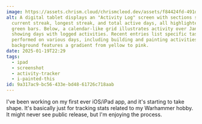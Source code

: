 ```yaml
---
image: https://assets.chrism.cloud/chrismcleod.dev/assets/f84424fd-491d-4347-8d6a-6010b810b747.PNG
alt: A digital tablet displays an "Activity Log" screen with sections showing a
  current streak, longest streak, and total active days, all highlighted with
  green bars. Below, a calendar-like grid illustrates activity over January,
  showing days with logged activities. Recent entries list specific tasks
  performed on various days, including building and painting activities. The
  background features a gradient from yellow to pink.
date: 2025-01-19T22:29
tags:
  - ipad
  - screenshot
  - activity-tracker
  - i-painted-this
id: 9a317ac9-bc56-433e-bd48-61726c718aab
---
```


I've been working on my first ever iOS/iPad app, and it's starting to take shape. It's basically just for tracking stats related to my Warhammer hobby. It might never see public release, but I'm enjoying the process.